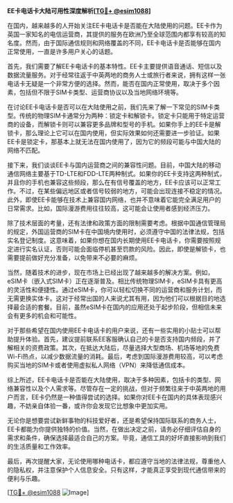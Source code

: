 **EE卡电话卡大陆可用性深度解析[[TG💪+ @esim1088](https://t.me/s/esim1088)]**

在国内，越来越多的人开始关注EE卡电话卡是否能在大陆使用的问题。EE卡作为英国一家知名的电信运营商，其提供的服务在欧洲乃至全球范围内都享有较高的知名度。然而，由于国际通信规则和网络覆盖的不同，EE卡电话卡是否能够在国内正常使用，一直是许多用户关心的话题。

首先，我们需要了解EE卡电话卡的基本特性。EE卡主要提供语音通话、短信以及数据流量服务。对于经常往返于中英两地的商务人士或旅行者来说，拥有这样一张电话卡无疑是一个非常方便的选择。然而，能否在国内正常使用，取决于多个因素，包括但不限于SIM卡类型、运营商协议以及当地网络环境等。

在讨论EE卡电话卡是否可以在大陆使用之前，我们先来了解一下常见的SIM卡类型。传统的物理SIM卡通常分为两种：锁定卡和解锁卡。锁定卡只能用于特定运营商的设备，而解锁卡则可以兼容更多品牌和型号的手机。如果你手上的EE卡是解锁卡，那么理论上它可以在国内使用，但实际效果如何还需要进一步验证。如果EE卡是锁定卡，那基本上就无法在国内使用了，因为它的频段可能与中国大陆的网络不匹配。

接下来，我们谈谈EE卡与国内运营商之间的兼容性问题。目前，中国大陆的移动通信网络主要基于TD-LTE和FDD-LTE两种制式。如果你的EE卡支持这两种制式，并且你的手机也兼容这些频段，那么在有信号覆盖的地方，EE卡应该可以正常工作。不过，在某些偏远地区或者信号较弱的地方，可能会出现连接不稳定的情况。此外，即使EE卡能够在技术上兼容国内网络，也并不意味着它能完全满足用户的日常需求。比如，国际漫游费用往往较高，这可能会让使用者感到经济压力。

除了技术层面的考量，还有法律和政策方面的限制需要考虑。根据中国通信管理局的规定，外国运营商的SIM卡在中国境内使用时，必须遵守中国的法律法规，包括实名登记制度。这意味着，如果你想在国内长期使用EE卡电话卡，你需要按照规定进行实名认证，否则可能会面临停机甚至罚款的风险。因此，即使是解锁卡，也需要提前做好充分准备，以免带来不必要的麻烦。

当然，随着技术的进步，现在市场上已经出现了越来越多的解决方案。例如，eSIM卡（嵌入式SIM卡）正在逐渐普及。相比传统物理SIM卡，eSIM卡具有更高的灵活性和便捷性。通过eSIM卡，你可以轻松切换不同的运营商和服务计划，而无需更换实体卡。这对于经常出国的人来说尤其有用，因为他们可以根据目的地选择最合适的套餐。目前，虽然eSIM卡在国内的应用还处于起步阶段，但相信未来会有更多的机会和可能性。

对于那些希望在国内使用EE卡电话卡的用户来说，还有一些实用的小贴士可以帮助提升体验。首先，建议提前联系EE客服确认自己的卡是否支持国内频段，并了解相关的资费政策。其次，在抵达大陆后，尽量选择大型商场、机场等地的免费Wi-Fi热点，以减少数据流量的消耗。最后，考虑到国际漫游费用较高，可以考虑购买当地的SIM卡或者使用虚拟私人网络（VPN）来降低通信成本。

综上所述，EE卡电话卡是否能在大陆使用，取决于多种因素，包括卡的类型、网络兼容性以及个人需求等。尽管存在一定的挑战，但对于频繁往来于中英两地的用户而言，EE卡仍然是一种值得尝试的选择。如果你对EE卡在国内的具体表现感兴趣，不妨亲自体验一番，或许你会发现它比想象中更加实用。

无论你是想要尝试新鲜事物的科技爱好者，还是希望保持国际联系的商务人士，EE卡都能为你提供独特的价值。当然，在做出决定之前，请务必仔细评估自身的需求和条件，确保选择最适合自己的方案。毕竟，通信工具的好坏直接影响到我们的生活质量和工作效率。

最后，再次提醒大家，无论使用哪种电话卡，都应遵守当地的法律法规，尊重他人的隐私权，并注意保护个人信息安全。只有这样，才能真正享受到现代通信带来的便利与乐趣。

[[TG💪+ @esim1088](https://t.me/s/esim1088) ![Image](https://i.postimg.cc/4NQfJmqS/Snipaste-2025-05-13-00-14-12.png)]